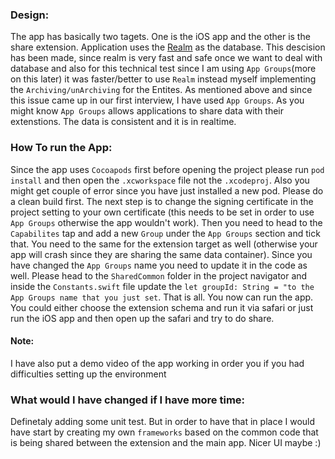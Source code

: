 ### Design: 

The app has basically two tagets. One is the iOS app and the other is the share extension. 
Application uses the [Realm](https://realm.io) as the database. This descision has been made, since realm is very fast and safe once we want to deal with database and also for this technical test since I am using `App Groups`(more on this later) it was faster/better to use `Realm` instead myself implementing the `Archiving/unArchiving` for the Entites. 
As mentioned above and since this issue came up in our first interview, I have used `App Groups`. As you might know `App Groups` allows applications to share data with their extenstions. The data is consistent and it is in realtime. 

### How To run the App:
Since the app uses `Cocoapods` first before opening the project please run `pod install` and then open the `.xcworkspace` file not the `.xcodeproj`. Also you might get couple of error since you have just installed a new pod. Please do a clean build first. The next step is to change the signing certificate in the project setting to your own certificate (this needs to be set in order to use `App Groups` otherwise the app wouldn't work). Then you need to head to the `Capabilites` tap and add a new `Group` under the `App Groups` section and tick that. You need to the same for the extension target as well (otherwise your app will crash since they are sharing the same data container). 
Since you have changed the `App Groups` name you need to update it in the code as well. Please head to the `SharedCommon` folder in the project navigator and inside the `Constants.swift` file update the `let groupId: String = "to the App Groups name that you just set`. That is all. You now can run the app. You could either choose the extension schema and run it via safari or just run the iOS app and then open up the safari and try to do share. 

#### Note:
I have also put a demo video of the app working in order you if you had difficulties setting up the environment

### What would I have changed if I have more time: 

Definetaly adding some unit test. But in order to have that in place I would have start by creating my own `frameworks` based on the common code that is being shared between the extension and the main app. 
Nicer UI maybe :) 

